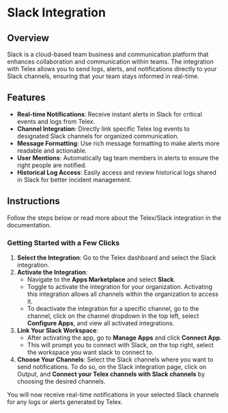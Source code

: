 # Slack Integration

## Overview

Slack is a cloud-based team business and communication platform that enhances collaboration and communication within teams. The integration with Telex allows you to send logs, alerts, and notifications directly to your Slack channels, ensuring that your team stays informed in real-time.

## Features

- **Real-time Notifications**: Receive instant alerts in Slack for critical events and logs from Telex.
- **Channel Integration**: Directly link specific Telex log events to designated Slack channels for organized communication.
- **Message Formatting**: Use rich message formatting to make alerts more readable and actionable.
- **User Mentions**: Automatically tag team members in alerts to ensure the right people are notified.
- **Historical Log Access**: Easily access and review historical logs shared in Slack for better incident management.

## Instructions

Follow the steps below or read more about the Telex/Slack integration in the documentation.

### Getting Started with a Few Clicks

1. **Select the Integration**: Go to the Telex dashboard and select the Slack integration.
2. **Activate the Integration**: 
   - Navigate to the **Apps Marketplace** and select **Slack**.
   - Toggle to activate the integration for your organization. Activating this integration allows all channels within the organization to access it.
   - To deactivate the integration for a specific channel, go to the channel, click on the channel dropdown in the top left, select **Configure Apps**, and view all activated integrations.
3. **Link Your Slack Workspace**: 
   - After activating the app, go to **Manage Apps** and click **Connect App**.
   - This will prompt you to connect with Slack, on the top right, select the workspace you want slack to connect to.
4. **Choose Your Channels**: Select the Slack channels where you want to send notifications. To do so, on the Slack integration page, click on Output, and **Connect your Telex channels with Slack channels** by choosing the desired channels.

You will now receive real-time notifications in your selected Slack channels for any logs or alerts generated by Telex.

